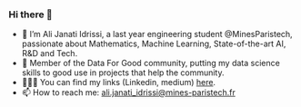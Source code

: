 ### Hi there 👋

- 🔭 I’m Ali Janati Idrissi, a last year engineering student @MinesParistech, passionate about Mathematics, Machine Learning, State-of-the-art AI, R&D and Tech.
- 🌱 Member of the Data For Good community, putting my data science skills to good use in projects that help the community.
- 👨🏻‍💻 You can find my links (Linkedin, medium) [here](https://linktr.ee/ali.janati_idrissi).
- 📫 How to reach me: ali.janati_idrissi@mines-paristech.fr
